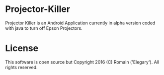# Projector-Killer
Projector Killer is an Android Application currently in alpha version coded with java to turn off Epson Projectors.

# License
This software is open source but
Copyright 2016 (C) Romain ('Elegary'). All rights reserved.
